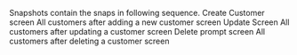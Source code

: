 Snapshots contain the snaps in following sequence.
Create Customer screen
All customers after adding a new customer screen
Update Screen
All customers after updating a customer screen
Delete prompt screen
All customers after deleting a customer screen

